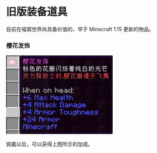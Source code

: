 # 旧版装备道具

目前在喵窝世界尚具备价值的、早于 Minecraft 1.15 更新的物品。

### 樱花发饰

![4th](../../assets/images/items/legacy/樱花发饰.png)

佩戴以后，可以获得上图所示的加成。
